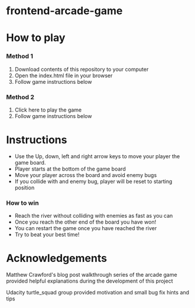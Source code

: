 frontend-arcade-game
===============================

# How to play

### Method 1
1. Download contents of this repository to your computer
2. Open the index.html file in your browser
3. Follow game instructions below

### Method 2
1. Click here to play the game
2. Follow game instructions below


# Instructions
- Use the Up, down, left and right arrow keys to move your player the game board.
- Player starts at the bottom of the game board
- Move your player across the board and avoid enemy bugs
- If you collide with and enemy bug, player will be reset to starting position

### How to win
- Reach the river without colliding with enemies as fast as you can
- Once you reach the other end of the board you have won!
- You can restart the game once you have reached the river
- Try to beat your best time!


# Acknowledgements
Matthew Crawford's blog post walkthrough series of the arcade game provided helpful explanations during the development of this project

Udacity turtle_squad group provided motivation and small bug fix hints and tips
